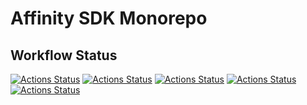 # Affinity SDK Monorepo

## Workflow Status

[![Actions Status](https://github.com/affinityproject/affinidi-core-sdk/workflows/Sonarqube%20Workflow/badge.svg)](https://github.com/affinityproject/jira-exporter/actions) 
[![Actions Status](https://github.com/affinityproject/affinidi-core-sdk/workflows/Notify%20Docs%20Repo/badge.svg)](https://github.com/affinityproject/jira-exporter/actions) 
[![Actions Status](https://github.com/affinityproject/affinidi-core-sdk/workflows/Publish%20issuer-phone-twilio%20docker%20image%20to%20ECR/badge.svg)](https://github.com/affinityproject/jira-exporter/actions) 
[![Actions Status](https://github.com/affinityproject/affinidi-core-sdk/workflows/Publish%20issuer-entity-qixinbao%20docker%20image%20to%20ECR/badge.svg)](https://github.com/affinityproject/jira-exporter/actions) 
[![Actions Status](https://github.com/affinityproject/affinidi-core-sdk/workflows/Github%20Packages%20publish%20workflow/badge.svg)](https://github.com/affinityproject/jira-exporter/actions)
